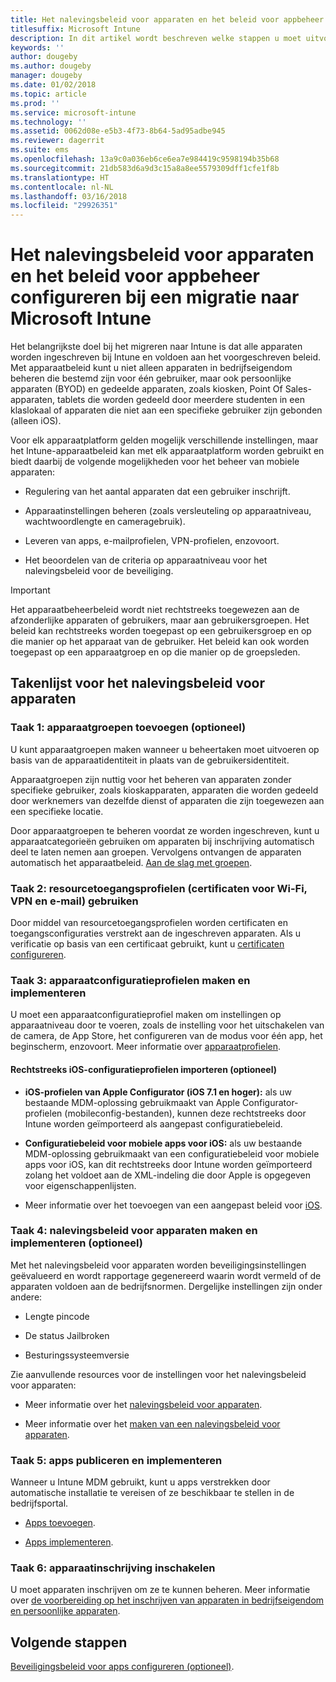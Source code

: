 ```yaml
---
title: Het nalevingsbeleid voor apparaten en het beleid voor appbeheer configureren bij een Intune-migratie
titlesuffix: Microsoft Intune
description: In dit artikel wordt beschreven welke stappen u moet uitvoeren om het nalevingsbeleid voor apparaten en het beleid voor appbeheer te configureren bij een Microsoft Intune-migratie.
keywords: ''
author: dougeby
ms.author: dougeby
manager: dougeby
ms.date: 01/02/2018
ms.topic: article
ms.prod: ''
ms.service: microsoft-intune
ms.technology: ''
ms.assetid: 0062d08e-e5b3-4f73-8b64-5ad95adbe945
ms.reviewer: dagerrit
ms.suite: ems
ms.openlocfilehash: 13a9c0a036eb6ce6ea7e984419c9598194b35b68
ms.sourcegitcommit: 21db583d6a9d3c15a8a8ee5579309dff1cfe1f8b
ms.translationtype: HT
ms.contentlocale: nl-NL
ms.lasthandoff: 03/16/2018
ms.locfileid: "29926351"
---
```

# <a name="configure-device-compliance-and-app-management-policies-when-migrating-to-microsoft-intune"></a>Het nalevingsbeleid voor apparaten en het beleid voor appbeheer configureren bij een migratie naar Microsoft Intune

Het belangrijkste doel bij het migreren naar Intune is dat alle apparaten worden ingeschreven bij Intune en voldoen aan het voorgeschreven beleid. Met apparaatbeleid kunt u niet alleen apparaten in bedrijfseigendom beheren die bestemd zijn voor één gebruiker, maar ook persoonlijke apparaten (BYOD) en gedeelde apparaten, zoals kiosken, Point Of Sales-apparaten, tablets die worden gedeeld door meerdere studenten in een klaslokaal of apparaten die niet aan een specifieke gebruiker zijn gebonden (alleen iOS).

Voor elk apparaatplatform gelden mogelijk verschillende instellingen, maar het Intune-apparaatbeleid kan met elk apparaatplatform worden gebruikt en biedt daarbij de volgende mogelijkheden voor het beheer van mobiele apparaten:

-   Regulering van het aantal apparaten dat een gebruiker inschrijft.

-   Apparaatinstellingen beheren (zoals versleuteling op apparaatniveau, wachtwoordlengte en cameragebruik).

-   Leveren van apps, e-mailprofielen, VPN-profielen, enzovoort.

-   Het beoordelen van de criteria op apparaatniveau voor het nalevingsbeleid voor de beveiliging.

> [!IMPORTANT]
> Het apparaatbeheerbeleid wordt niet rechtstreeks toegewezen aan de afzonderlijke apparaten of gebruikers, maar aan gebruikersgroepen. Het beleid kan rechtstreeks worden toegepast op een gebruikersgroep en op die manier op het apparaat van de gebruiker. Het beleid kan ook worden toegepast op een apparaatgroep en op die manier op de groepsleden.

## <a name="task-list-for-device-compliance-policies"></a>Takenlijst voor het nalevingsbeleid voor apparaten

### <a name="task-1-add-device-groups-optional"></a>Taak 1: apparaatgroepen toevoegen (optioneel)

U kunt apparaatgroepen maken wanneer u beheertaken moet uitvoeren op basis van de apparaatidentiteit in plaats van de gebruikersidentiteit.

Apparaatgroepen zijn nuttig voor het beheren van apparaten zonder specifieke gebruiker, zoals kioskapparaten, apparaten die worden gedeeld door werknemers van dezelfde dienst of apparaten die zijn toegewezen aan een specifieke locatie.

Door apparaatgroepen te beheren voordat ze worden ingeschreven, kunt u apparaatcategorieën gebruiken om apparaten bij inschrijving automatisch deel te laten nemen aan groepen. Vervolgens ontvangen de apparaten automatisch het apparaatbeleid. [Aan de slag met groepen](groups-get-started.md).

### <a name="task-2-use-resource-access-profiles-wi-fi-vpn-and-email-certificates"></a>Taak 2: resourcetoegangsprofielen (certificaten voor Wi-Fi, VPN en e-mail) gebruiken

Door middel van resourcetoegangsprofielen worden certificaten en toegangsconfiguraties verstrekt aan de ingeschreven apparaten. Als u verificatie op basis van een certificaat gebruikt, kunt u [certificaten configureren](certificates-configure.md).

### <a name="task-3-create-and-deploy-device-configuration-profiles"></a>Taak 3: apparaatconfiguratieprofielen maken en implementeren

U moet een apparaatconfiguratieprofiel maken om instellingen op apparaatniveau door te voeren, zoals de instelling voor het uitschakelen van de camera, de App Store, het configureren van de modus voor één app, het beginscherm, enzovoort. Meer informatie over [apparaatprofielen](device-profiles.md).

####  <a name="directly-import-ios-configuration-profiles-optional"></a>Rechtstreeks iOS-configuratieprofielen importeren (optioneel)

-   **iOS-profielen van Apple Configurator (iOS 7.1 en hoger):** als uw bestaande MDM-oplossing gebruikmaakt van Apple Configurator-profielen (mobileconfig-bestanden), kunnen deze rechtstreeks door Intune worden geïmporteerd als aangepast configuratiebeleid.

-   **Configuratiebeleid voor mobiele apps voor iOS:** als uw bestaande MDM-oplossing gebruikmaakt van een configuratiebeleid voor mobiele apps voor iOS, kan dit rechtstreeks door Intune worden geïmporteerd zolang het voldoet aan de XML-indeling die door Apple is opgegeven voor eigenschappenlijsten.

- Meer informatie over het toevoegen van een aangepast beleid voor [iOS](custom-settings-ios.md).

### <a name="task-4-create-and-deploy-device-compliance-policies-optional"></a>Taak 4: nalevingsbeleid voor apparaten maken en implementeren (optioneel)

Met het nalevingsbeleid voor apparaten worden beveiligingsinstellingen geëvalueerd en wordt rapportage gegenereerd waarin wordt vermeld of de apparaten voldoen aan de bedrijfsnormen. Dergelijke instellingen zijn onder andere:

-   Lengte pincode

-   De status Jailbroken

-   Besturingssysteemversie

Zie aanvullende resources voor de instellingen voor het nalevingsbeleid voor apparaten:

-   Meer informatie over het [nalevingsbeleid voor apparaten](device-compliance.md).

-   Meer informatie over het [maken van een nalevingsbeleid voor apparaten](device-compliance-get-started.md).

### <a name="task-5-publish-and-deploy-apps"></a>Taak 5: apps publiceren en implementeren

Wanneer u Intune MDM gebruikt, kunt u apps verstrekken door automatische installatie te vereisen of ze beschikbaar te stellen in de bedrijfsportal.

-   [Apps toevoegen](apps-add.md).

-   [Apps implementeren](apps-deploy.md).

### <a name="task-6-enable-device-enrollment"></a>Taak 6: apparaatinschrijving inschakelen

U moet apparaten inschrijven om ze te kunnen beheren. Meer informatie over [de voorbereiding op het inschrijven van apparaten in bedrijfseigendom en persoonlijke apparaten](device-enrollment.md).

## <a name="next-steps"></a>Volgende stappen

[Beveiligingsbeleid voor apps configureren (optioneel)](migration-guide-app-protection-policies.md).

